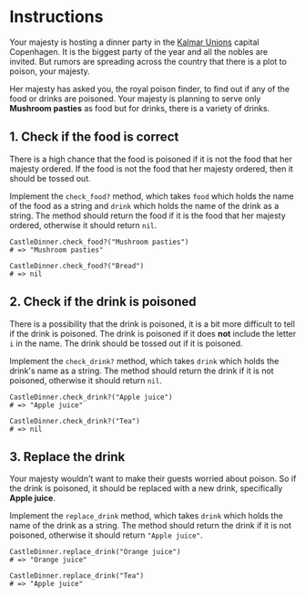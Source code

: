 # Instructions

Your majesty is hosting a dinner party in the [Kalmar Unions][kalmar_union] capital Copenhagen.
It is the biggest party of the year and all the nobles are invited.
But rumors are spreading across the country that there is a plot to poison, your majesty.

Her majesty has asked you, the royal poison finder, to find out if any of the food or drinks are poisoned.
Your majesty is planning to serve only **Mushroom pasties** as food but for drinks, there is a variety of drinks.

## 1. Check if the food is correct

There is a high chance that the food is poisoned if it is not the food that her majesty ordered.
If the food is not the food that her majesty ordered, then it should be tossed out.

Implement the `check_food?` method, which takes `food` which holds the name of the food as a string and `drink` which holds the name of the drink as a string.
The method should return the food if it is the food that her majesty ordered, otherwise it should return `nil`.

```crystal
CastleDinner.check_food?("Mushroom pasties")
# => "Mushroom pasties"

CastleDinner.check_food?("Bread")
# => nil
```

## 2. Check if the drink is poisoned

There is a possibility that the drink is poisoned, it is a bit more difficult to tell if the drink is poisoned.
The drink is poisoned if it does **not** include the letter `i` in the name.
The drink should be tossed out if it is poisoned.

Implement the `check_drink?` method, which takes `drink` which holds the drink's name as a string.
The method should return the drink if it is not poisoned, otherwise it should return `nil`.

```crystal
CastleDinner.check_drink?("Apple juice")
# => "Apple juice"

CastleDinner.check_drink?("Tea")
# => nil
```

## 3. Replace the drink

Your majesty wouldn't  want to make their guests worried about poison.
So if the drink is poisoned, it should be replaced with a new drink, specifically **Apple juice**.

Implement the `replace_drink` method, which takes `drink` which holds the name of the drink as a string.
The method should return the drink if it is not poisoned, otherwise it should return `"Apple juice"`.

```crystal
CastleDinner.replace_drink("Orange juice")
# => "Orange juice"

CastleDinner.replace_drink("Tea")
# => "Apple juice"
```

[kalmar_union]: https://en.wikipedia.org/wiki/Kalmar_Union
